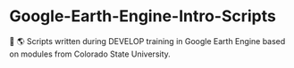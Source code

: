 # Google-Earth-Engine-Intro-Scripts
📖 🌎 Scripts written during DEVELOP training in Google Earth Engine based on modules from Colorado State University.
